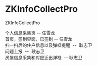 # ZKInfoCollectPro
ZKInfoCollectPro

个人信息采集页  --  任雪龙    
首页，签到界面，已签到  -- 任雪龙    
扫一扫后的住户信息以及弹框提醒  --  耿志卫    
问题上报  --  耿志卫    
房屋信息采集和对应迁出弹框  -- 耿志卫

